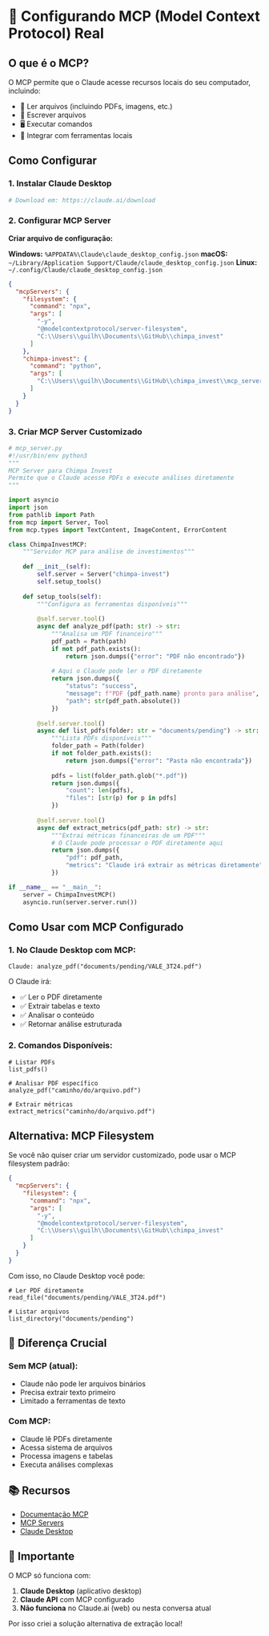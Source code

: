 # 🚀 Configurando MCP (Model Context Protocol) Real

## O que é o MCP?

O MCP permite que o Claude acesse recursos locais do seu computador, incluindo:
- 📄 Ler arquivos (incluindo PDFs, imagens, etc.)
- 💾 Escrever arquivos
- 🖥️ Executar comandos
- 🔧 Integrar com ferramentas locais

## Como Configurar

### 1. Instalar Claude Desktop
```bash
# Download em: https://claude.ai/download
```

### 2. Configurar MCP Server

**Criar arquivo de configuração:**

**Windows:** `%APPDATA%\Claude\claude_desktop_config.json`
**macOS:** `~/Library/Application Support/Claude/claude_desktop_config.json`
**Linux:** `~/.config/Claude/claude_desktop_config.json`

```json
{
  "mcpServers": {
    "filesystem": {
      "command": "npx",
      "args": [
        "-y",
        "@modelcontextprotocol/server-filesystem",
        "C:\\Users\\guilh\\Documents\\GitHub\\chimpa_invest"
      ]
    },
    "chimpa-invest": {
      "command": "python",
      "args": [
        "C:\\Users\\guilh\\Documents\\GitHub\\chimpa_invest\\mcp_server.py"
      ]
    }
  }
}
```

### 3. Criar MCP Server Customizado

```python
# mcp_server.py
#!/usr/bin/env python3
"""
MCP Server para Chimpa Invest
Permite que o Claude acesse PDFs e execute análises diretamente
"""

import asyncio
import json
from pathlib import Path
from mcp import Server, Tool
from mcp.types import TextContent, ImageContent, ErrorContent

class ChimpaInvestMCP:
    """Servidor MCP para análise de investimentos"""
    
    def __init__(self):
        self.server = Server("chimpa-invest")
        self.setup_tools()
    
    def setup_tools(self):
        """Configura as ferramentas disponíveis"""
        
        @self.server.tool()
        async def analyze_pdf(path: str) -> str:
            """Analisa um PDF financeiro"""
            pdf_path = Path(path)
            if not pdf_path.exists():
                return json.dumps({"error": "PDF não encontrado"})
            
            # Aqui o Claude pode ler o PDF diretamente
            return json.dumps({
                "status": "success",
                "message": f"PDF {pdf_path.name} pronto para análise",
                "path": str(pdf_path.absolute())
            })
        
        @self.server.tool()
        async def list_pdfs(folder: str = "documents/pending") -> str:
            """Lista PDFs disponíveis"""
            folder_path = Path(folder)
            if not folder_path.exists():
                return json.dumps({"error": "Pasta não encontrada"})
            
            pdfs = list(folder_path.glob("*.pdf"))
            return json.dumps({
                "count": len(pdfs),
                "files": [str(p) for p in pdfs]
            })
        
        @self.server.tool()
        async def extract_metrics(pdf_path: str) -> str:
            """Extrai métricas financeiras de um PDF"""
            # O Claude pode processar o PDF diretamente aqui
            return json.dumps({
                "pdf": pdf_path,
                "metrics": "Claude irá extrair as métricas diretamente"
            })

if __name__ == "__main__":
    server = ChimpaInvestMCP()
    asyncio.run(server.server.run())
```

## Como Usar com MCP Configurado

### 1. No Claude Desktop com MCP:
```
Claude: analyze_pdf("documents/pending/VALE_3T24.pdf")
```

O Claude irá:
- ✅ Ler o PDF diretamente
- ✅ Extrair tabelas e texto
- ✅ Analisar o conteúdo
- ✅ Retornar análise estruturada

### 2. Comandos Disponíveis:
```
# Listar PDFs
list_pdfs()

# Analisar PDF específico
analyze_pdf("caminho/do/arquivo.pdf")

# Extrair métricas
extract_metrics("caminho/do/arquivo.pdf")
```

## Alternativa: MCP Filesystem

Se você não quiser criar um servidor customizado, pode usar o MCP filesystem padrão:

```json
{
  "mcpServers": {
    "filesystem": {
      "command": "npx",
      "args": [
        "-y",
        "@modelcontextprotocol/server-filesystem",
        "C:\\Users\\guilh\\Documents\\GitHub\\chimpa_invest"
      ]
    }
  }
}
```

Com isso, no Claude Desktop você pode:
```
# Ler PDF diretamente
read_file("documents/pending/VALE_3T24.pdf")

# Listar arquivos
list_directory("documents/pending")
```

## 🎯 Diferença Crucial

### Sem MCP (atual):
- Claude não pode ler arquivos binários
- Precisa extrair texto primeiro
- Limitado a ferramentas de texto

### Com MCP:
- Claude lê PDFs diretamente
- Acessa sistema de arquivos
- Processa imagens e tabelas
- Executa análises complexas

## 📚 Recursos

- [Documentação MCP](https://modelcontextprotocol.io/docs)
- [MCP Servers](https://github.com/modelcontextprotocol/servers)
- [Claude Desktop](https://claude.ai/download)

## 🚨 Importante

O MCP só funciona com:
1. **Claude Desktop** (aplicativo desktop)
2. **Claude API** com MCP configurado
3. **Não funciona** no Claude.ai (web) ou nesta conversa atual

Por isso criei a solução alternativa de extração local!